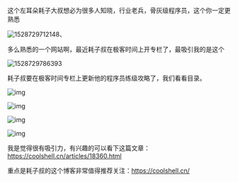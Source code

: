这个左耳朵耗子大叔想必为很多人知晓，行业老兵，骨灰级程序员，这个你一定更熟悉

![1528729712148](assets/1528729712148.png)、

多么熟悉的一个网站啊，最近耗子叔在极客时间上开专栏了，最吸引我的是这个



![1528729786393](assets/1528729786393.png)



耗子叔要在极客时间专栏上更新他的程序员练级攻略了，我们看看目录。



![img](assets/程序员练级攻略.png) 

![img](assets/个人成长和经验之谈-319x1024.png) 

![img](assets/分布式架构的本质.png) 

![img](assets/分布式架构设计模式-弹力篇.png) 

我是觉得很有吸引力，有兴趣的可以看下这篇文章：https://coolshell.cn/articles/18360.html



重点是耗子叔的这个博客非常值得推荐关注：https://coolshell.cn/